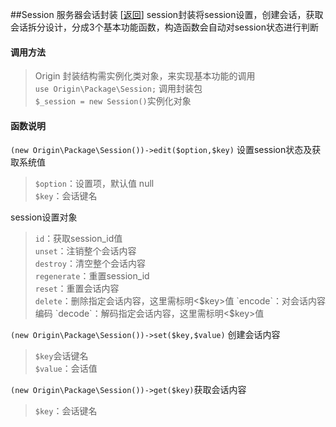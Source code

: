 ##Session 服务器会话封装 [<a href="https://github.com/shenqiwei/origin_readme/tree/master/origin/package">返回</a>]
session封装将session设置，创建会话，获取会话拆分设计，分成3个基本功能函数，构造函数会自动对session状态进行判断

#### 调用方法
> Origin 封装结构需实例化类对象，来实现基本功能的调用    
> `use Origin\Package\Session;` 调用封装包    
> `$_session = new Session()`实例化对象 

#### 函数说明    

`(new Origin\Package\Session())->edit($option,$key)` 设置session状态及获取系统值    
> `$option`：设置项，默认值 null     
> `$key`：会话键名    
>
session设置对象    
> `id`：获取session_id值    
> `unset`：注销整个会话内容    
> `destroy`：清空整个会话内容    
> `regenerate`：重置session_id    
> `reset`：重置会话内容    
> `delete`：删除指定会话内容，这里需标明<$key>值    
> `encode`：对会话内容编码    
> `decode`：解码指定会话内容，这里需标明<$key>值    

`(new Origin\Package\Session())->set($key,$value)` 创建会话内容    
> `$key`会话键名    
> `$value`：会话值    

`(new Origin\Package\Session())->get($key)`获取会话内容    
> `$key`：会话键名    
